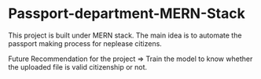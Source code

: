 ﻿# Passport-department-MERN-Stack

This project is built under MERN stack. The main idea is to automate the passport making process for neplease citizens.

Future Recommendation for the project => Train the model to know whether the uploaded file is valid citizenship or not. 
